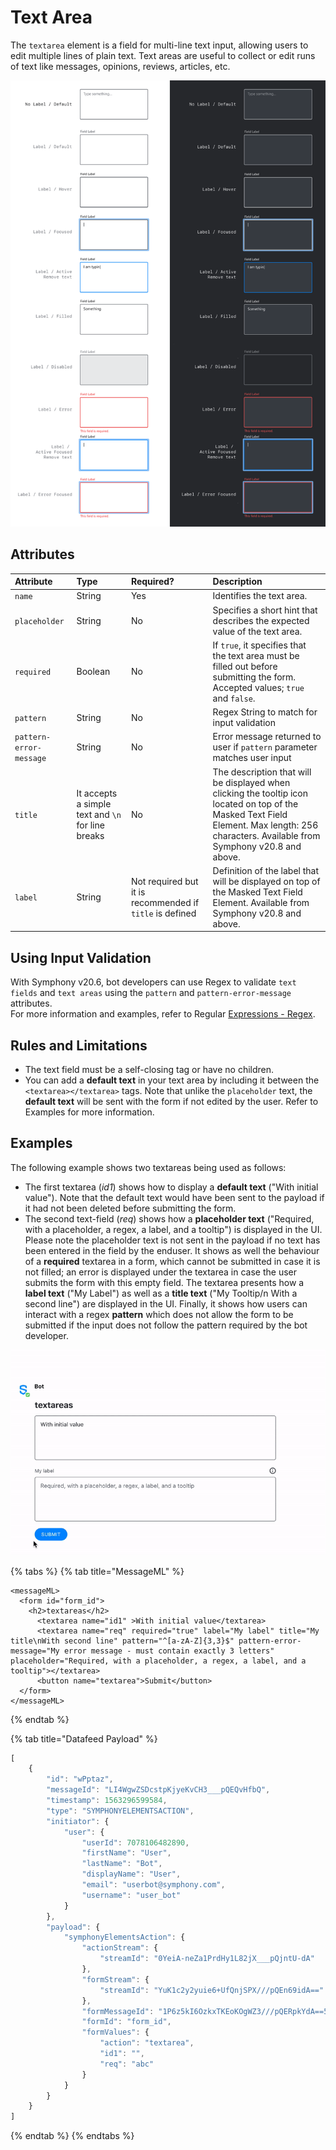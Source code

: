 # Text Area

The `textarea` element is a field for multi-line text input, allowing users to edit multiple lines of plain text. Text areas are useful to collect or edit runs of text like messages, opinions, reviews, articles, etc.

![](../../../.gitbook/assets/textarea-2.0.png)

## Attributes

| Attribute | Type | Required? | Description |
| :--- | :--- | :--- | :--- |
| `name` | String | Yes | Identifies the text area. |
| `placeholder` | String | No | Specifies a short hint that describes the expected value of the text area. |
| `required` | Boolean | No | If `true`, it specifies that the text area must be filled out before submitting the form. Accepted values; `true` and `false`. |
| `pattern` | String | No | Regex String to match for input validation |
| `pattern-error-message` | String | No | Error message returned to user if `pattern` parameter matches user input |
| `title` | It accepts a simple text and `\n` for line breaks | No | The description that will be displayed when clicking the tooltip icon located on top of the Masked Text Field Element. Max length: 256 characters. Available from Symphony v20.8 and above. |
| `label` | String | Not required but it is recommended if `title` is defined | Definition of the label that will be displayed on top of the Masked Text Field Element. Available from Symphony v20.8 and above. |

## Using Input Validation

With Symphony v20.6, bot developers can use Regex to validate `text fields` and `text areas` using the `pattern` and `pattern-error-message` attributes.  
For more information and examples, refer to Regular [Expressions - Regex](../regular-expressions-regex.md).

## Rules and Limitations

* The text field must be a self-closing tag or have no children.
* You can add a **default text** in your text area by including it between the `<textarea></textarea>` tags. Note that unlike the `placeholder` text, the **default text** will be sent with the form if not edited by the user. Refer to Examples for more information.

## Examples

The following example shows two textareas being used as follows:

* The first textarea \(_id1_\) shows how to display a **default text** \("With initial value"\). Note that the default text would have been sent to the payload if it had not been deleted before submitting the form.
* The second text-field \(_req_\) shows how a **placeholder text** \("Required, with a placeholder, a regex, a label, and a tooltip"\) is displayed in the UI. Please note the placeholder text is not sent in the payload if no text has been entered in the field by the enduser. It shows as well the behaviour of a **required** textarea in a form, which cannot be submitted in case it is not filled; an error is displayed under the textarea in case the user submits the form with this empty field. The textarea presents how a **label text** \("My Label"\) as well as a **title text** \("My Tooltip/n With a second line"\) are displayed in the UI. Finally, it shows how users can interact with a regex **pattern** which does not allow the form to be submitted if the input does not follow the pattern required by the bot developer.

![](../../../.gitbook/assets/textareas-20.9.gif)

{% tabs %}
{% tab title="MessageML" %}
```markup
<messageML>
  <form id="form_id">
    <h2>textareas</h2>
      <textarea name="id1" >With initial value</textarea>
      <textarea name="req" required="true" label="My label" title="My title\nWith second line" pattern="^[a-zA-Z]{3,3}$" pattern-error-message="My error message - must contain exactly 3 letters" placeholder="Required, with a placeholder, a regex, a label, and a tooltip"></textarea>
      <button name="textarea">Submit</button>
  </form>
</messageML>
```
{% endtab %}

{% tab title="Datafeed Payload" %}
```javascript
[
    {
        "id": "wPptaz",
        "messageId": "LI4WgwZSDcstpKjyeKvCH3___pQEQvHfbQ",
        "timestamp": 1563296599584,
        "type": "SYMPHONYELEMENTSACTION",
        "initiator": {
            "user": {
                "userId": 7078106482890,
                "firstName": "User",
                "lastName": "Bot",
                "displayName": "User",
                "email": "userbot@symphony.com",
                "username": "user_bot"
            }
        },
        "payload": {
            "symphonyElementsAction": {
                "actionStream": {
                    "streamId": "0YeiA-neZa1PrdHy1L82jX___pQjntU-dA"
                },
                "formStream": {
                    "streamId": "YuK1c2y2yuie6+UfQnjSPX///pQEn69idA=="
                },
                "formMessageId": "1P6z5kI6OzkxTKEoKOgWZ3///pQERpkYdA==5338",
                "formId": "form_id",
                "formValues": {
                    "action": "textarea",
                    "id1": "",
                    "req": "abc"
                }
            }
        }
    }
]
```
{% endtab %}
{% endtabs %}

